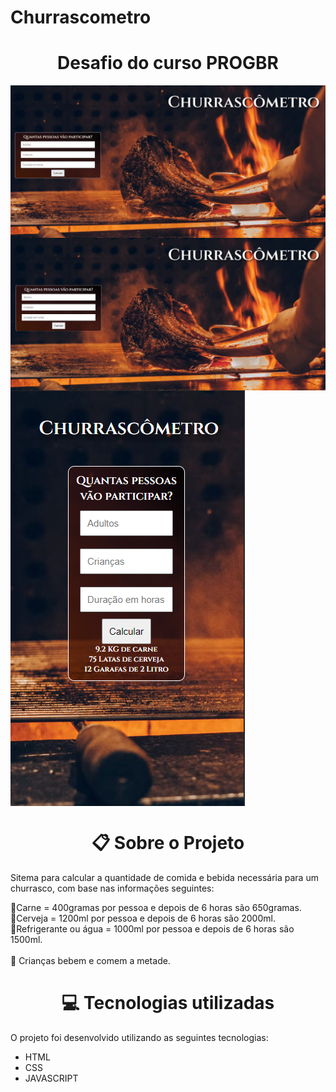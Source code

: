 # Churrascometro
<h1 align="center">Desafio do curso PROGBR</h1>
<img align="center" src="./assets/to-readme/gif.gif"> <br>
<img align="center" src="./assets/to-readme/pc.png"> <br>
<img align="center" src="./assets/to-readme/phone.png">


<h1 align="center"> 📋 Sobre o Projeto </h1>
<p> Sitema para calcular a quantidade de comida e bebida necessária para um churrasco,
  com base nas informações seguintes: </p>


🥩Carne = 400gramas por pessoa e depois de 6 horas são 650gramas.<br>
🍺Cerveja = 1200ml por pessoa e depois de 6 horas são 2000ml.<br>
🥤Refrigerante ou água = 1000ml por pessoa e depois de 6 horas são 1500ml.<br>
<br>
🚨 Crianças bebem e comem a metade.

<h1 align="center"> 💻 Tecnologias utilizadas</h1>
O projeto foi desenvolvido utilizando as seguintes tecnologias:

- HTML
- CSS
- JAVASCRIPT
